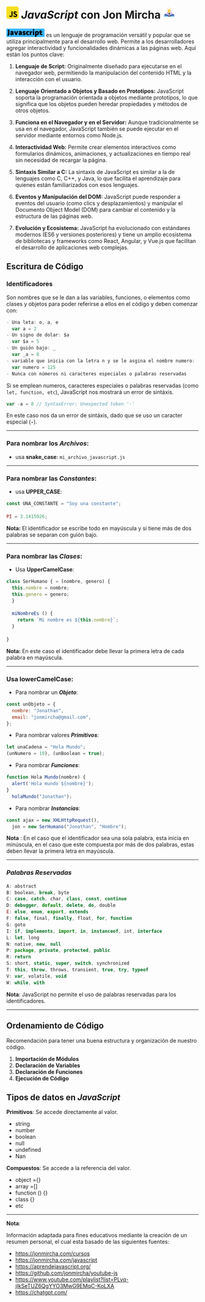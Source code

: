 # ![logo javascript](./img/logo_javascript.png) _JavaScript_ con Jon Mircha ![logo javascript](./img/learning.png)

![logo javascript](./img/logo_javascript_3.png) es un lenguaje de programación versátil y popular que se utiliza principalmente para el desarrollo web. Permite a los desarrolladores agregar interactividad y funcionalidades dinámicas a las páginas web. Aquí están los puntos clave:

1. **Lenguaje de Script:** Originalmente diseñado para ejecutarse en el navegador web, permitiendo la manipulación del contenido HTML y la interacción con el usuario.

1. **Lenguaje Orientado a Objetos y Basado en Prototipos:** JavaScript soporta la programación orientada a objetos mediante prototipos, lo que significa que los objetos pueden heredar propiedades y métodos de otros objetos.

1. **Funciona en el Navegador y en el Servidor:** Aunque tradicionalmente se usa en el navegador, JavaScript también se puede ejecutar en el servidor mediante entornos como Node.js.

1. **Interactividad Web:** Permite crear elementos interactivos como formularios dinámicos, animaciones, y actualizaciones en tiempo real sin necesidad de recargar la página.

1. **Sintaxis Similar a C:** La sintaxis de JavaScript es similar a la de lenguajes como C, C++, y Java, lo que facilita el aprendizaje para quienes están familiarizados con esos lenguajes.

1. **Eventos y Manipulación del DOM:** JavaScript puede responder a eventos del usuario (como clics y desplazamientos) y manipular el Documento Object Model (DOM) para cambiar el contenido y la estructura de las páginas web.

1. **Evolución y Ecosistema:** JavaScript ha evolucionado con estándares modernos (ES6 y versiones posteriores) y tiene un amplio ecosistema de bibliotecas y frameworks como React, Angular, y Vue.js que facilitan el desarrollo de aplicaciones web complejas.

## Escritura de Código

### Identificadores

Son nombres que se le dan a las variables, funciones, o elementos como clases y objetos para poder referirse a ellos en el código y deben comenzar con:

```js
- Una leta: o, a, e
  var a = 2
- Un signo de dolar: $a
  var $a = 5
- Un guión bajo: _
  var _a = 8
- variable que inicia con la letra n y se le asgina el nombre numero:
  var numero = 125
- Nunca con números ni caracteres especiales o palabras reservadas
```

Si se emplean numeros, caracteres especiales o palabras reservadas (como `let, function, etc`), JavaScript nos mostrará un error de sintáxis.

```js
var -a = 8 // SyntaxError: Unexpected token '-'
```

En este caso nos da un error de sintáxis, dado que se uso un caracter especial (**`-`**).

---

### Para nombrar los **_Archivos_**:

- usa **snake_case**: `mi_archivo_javascript.js`

---

### Para nombrar las **_Constantes_**:

- usa **UPPER_CASE**:

```js
const UNA_CONSTANTE = "Soy una constante";

PI = 3.1415926;
```

**Nota:** El identificador se escribe todo en mayúscula y si tiene más de dos palabras se separan con guión bajo.

---

### Para nombrar las **_Clases_**:

- Usa **UpperCamelCase**:

```js
class SerHumano { = (nombre, genero) {
  this.nombre = nombre;
  this.genero = genero;
  }

  miNombreEs () {
    return `Mi nombre es ${this.nombre}`;
  }

}
```

**Nota:** En este caso el identificador debe llevar la primera letra de cada palabra en mayúscula.

---

### Usa **lowerCamelCase**:

- Para nombrar un **_Objeto_**:

```js
const unObjeto = {
  nombre: "Jonathan",
  email: "jonmircha@gmail.com",
};
```

- Para nombrar valores **_Primitivos_**:

```js
let unaCadena = "Hola Mundo";
(unNumero = 19), (unBoolean = true);
```

- Para nombrar **_Funciones_**:

```js
function Hola Mundo(nombre) {
  alert('Hola mundo ${nombre}');
}
  holaMundo("Jonathan");
```

- Para nombrar **_Instancias_**:

```js
const ajax = new XHLHttpRequest(),
  jon = new SerHumano("Jonathan", "Hombre");
```

**Nota** : En el caso que el identificador sea una sola palabra, esta inicia en minúscula, en el caso que este compuesta por más de dos palabras, estas deben llevar la primera letra en mayúscula.

---

### _Palabras Reservadas_

```js
A: abstract
B: boolean, break, byte
C: case, catch, char, class, const, continue
D: debugger, default, delete, do, double
E: else, enum, export, extends
F: false, final, finally, float, for, function
G: goto
I: if, implements, import, in, instanceof, int, interface
L: let, long
N: native, new, null
P: package, private, protected, public
R: return
S: short, static, super, switch, synchronized
T: this, throw, throws, transient, true, try, typeof
V: var, volatile, void
W: while, with
```

**Nota**: JavaScript no permite el uso de palabras reservadas para los identificadores.

---

## Ordenamiento de Código

Recomendación para tener una buena estructura y organización de nuestro código.

1. **Importación de Módulos**
1. **Declaración de Variables**
1. **Declaración de Funciones**
1. **Ejecución de Código**

## Tipos de datos en _JavaScript_

**Primitivos**: Se accede directamente al valor.

- string
- number
- boolean
- null
- undefined
- Nan

**Compuestos**: Se accede a la referencia del valor.

- object ={}
- array =[]
- function () {}
- class {}
- etc

---

**Nota**:

Información adaptada para fines educativos mediante la creación de un resumen personal, el cual esta basado de las siguientes fuentes:

- https://jonmircha.com/cursos
- https://jonmircha.com/javascript
- https://aprendejavascript.org/
- https://github.com/jonmircha/youtube-js
- https://www.youtube.com/playlist?list=PLvq-jIkSeTUZ6QgYYO3MwG9EMqC-KoLXA
- https://chatgpt.com/

